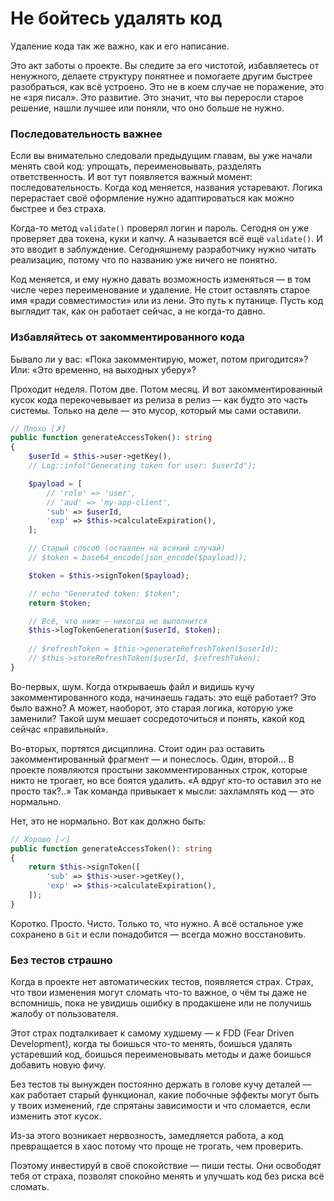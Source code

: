 # Не бойтесь удалять код

Удаление кода так же важно, как и его написание.

Это акт заботы о проекте. 
Вы следите за его чистотой, избавляетесь от ненужного, делаете структуру понятнее и помогаете другим быстрее разобраться, как всё устроено.
Это не в коем случае не поражение, это не «зря писал». 
Это развитие. Это значит, что вы переросли старое решение, нашли лучшее или поняли, что оно больше не нужно.


### Последовательность важнее

Если вы внимательно следовали предыдущим главам, вы уже начали менять свой код: упрощать, переименовывать, разделять ответственность.
И вот тут появляется важный момент: последовательность.
Когда код меняется, названия устаревают. Логика перерастает своё оформление нужно адаптироваться как можно быстрее и без страха.

Когда-то метод `validate()` проверял логин и пароль. 
Сегодня он уже проверяет два токена, куки и капчу. 
А называется всё ещё `validate()`. И это вводит в заблуждение. 
Сегодняшнему разработчику нужно читать реализацию, потому что по названию уже ничего не понятно.


Код меняется, и ему нужно давать возможность изменяться — в том числе через переименование и удаление.
Не стоит оставлять старое имя «ради совместимости» или из лени. Это путь к путанице. 
Пусть код выглядит так, как он работает сейчас, а не когда-то давно.


### Избавляйтесь от закомментированного кода

Бывало ли у вас: «Пока закомментирую, может, потом пригодится»? Или: «Это временно, на выходных уберу»?

Проходит неделя. Потом две. Потом месяц.
И вот закомментированный кусок кода перекочевывает из релиза в релиз — как будто это часть системы.
Только на деле — это мусор, который мы сами оставили.

```php
// Плохо [✗]
public function generateAccessToken(): string
{
    $userId = $this->user->getKey(),
    // Log::info("Generating token for user: $userId");

    $payload = [
        // 'role' => 'user',
        // 'aud' => 'my-app-client',
        'sub' => $userId,
        'exp' => $this->calculateExpiration(),
    ];

    // Старый способ (оставлен на всякий случай)
    // $token = base64_encode(json_encode($payload));

    $token = $this->signToken($payload);

    // echo "Generated token: $token";
    return $token;

    // Всё, что ниже — никогда не выполнится
    $this->logTokenGeneration($userId, $token);
    
    // $refreshToken = $this->generateRefreshToken($userId);
    // $this->storeRefreshToken($userId, $refreshToken);
}
```

Во-первых, шум. Когда открываешь файл и видишь кучу закомментированного кода, начинаешь гадать: это ещё работает?
 Это было важно? А может, наоборот, это старая логика, которую уже заменили?
 Такой шум мешает сосредоточиться и понять, какой код сейчас «правильный».

Во-вторых, портятся дисциплина.
Стоит один раз оставить закомментированный фрагмент — и понеслось. Один, второй...
В проекте появляются простыни закомментированных строк, которые никто не трогает, но все боятся удалить.
«А вдруг кто-то оставил это не просто так?..»
Так команда привыкает к мысли: захламлять код — это нормально.

Нет, это не нормально. Вот как должно быть:

```php
// Хорошо [✓]
public function generateAccessToken(): string
{
    return $this->signToken([
        'sub' => $this->user->getKey(),
        'exp' => $this->calculateExpiration(),
    ]);
}
```

Коротко. Просто. Чисто. Только то, что нужно.
А всё остальное уже сохранено в `Git` и если понадобится — всегда можно восстановить.

### Без тестов страшно

Когда в проекте нет автоматических тестов, появляется страх.
Страх, что твои изменения могут сломать что-то важное, о чём ты даже не вспомнишь, пока не увидишь ошибку в продакшене
или не получишь жалобу от пользователя.

Этот страх подталкивает к самому худшему — к FDD (Fear Driven Development), когда ты боишься что-то менять, боишься
удалять устаревший код, боишься переименовывать методы и даже боишься добавить новую фичу.

Без тестов ты вынужден постоянно держать в голове кучу деталей — как работает старый функционал, какие побочные эффекты
могут быть у твоих изменений, где спрятаны зависимости и что сломается, если изменить этот кусок.

Из-за этого возникает нервозность, замедляется работа, а код превращается в хаос потому что проще не
трогать, чем проверить.

Поэтому инвестируй в своё спокойствие — пиши тесты.
Они освободят тебя от страха, позволят спокойно менять и улучшать код без риска всё сломать.
